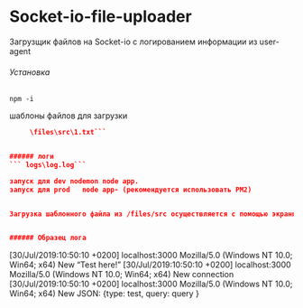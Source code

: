 # Socket-io-file-uploader
Загрузщик   файлов на Socket-io с логированием информации из user-agent

###### Установка  
```npm -i ```

шаблоны файлов для загрузки
  ```\files\src\test.json
       \files\src\1.txt```
 

###### логи 
``` logs\log.log```

запуск для dev nodemon node app.
запуск для prod   node app- (рекомендуется использовать PM2)


Загрузка шаблонного файла из /files/src осуществляется с помощью экранной формы на стороне клиента


###### Образец лога
 ```
 [30/Jul/2019:10:50:10 +0200] localhost:3000 Mozilla/5.0 (Windows NT 10.0; Win64; x64)  New “Test here!” 
 [30/Jul/2019:10:50:10 +0200] localhost:3000 Mozilla/5.0 (Windows NT 10.0; Win64; x64)  New connection   
 [30/Jul/2019:10:50:10 +0200] localhost:3000 Mozilla/5.0 (Windows NT 10.0; Win64; x64)  New JSON: {type: test,  query: query }
 ```  
